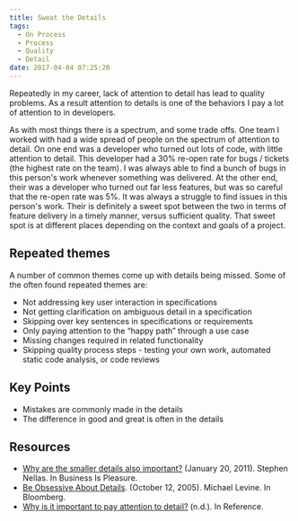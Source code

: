 ```yaml
---
title: Sweat the Details
tags:
  - On Process
  - Process
  - Quality
  - Detail
date: 2017-04-04 07:25:20
---
```



Repeatedly in my career, lack of attention to detail has lead to quality problems. As a result attention to details is one of the behaviors I pay a lot of attention to in developers.<!-- more --> 

As with most things there is a spectrum, and some trade offs. One team I worked with had a wide spread of people on the spectrum of attention to detail. On one end was a developer who turned out lots of code, with little attention to detail. This developer had a 30% re-open rate for bugs / tickets (the highest rate on the team). I was always able to find a bunch of bugs in this person's work whenever something was delivered. At the other end, their was a developer who turned out far less features, but was so careful that the re-open rate was 5%. It was always a struggle to find issues in this person's work. Their is definitely a sweet spot between the two in terms of feature delivery in a timely manner, versus sufficient quality. That sweet spot is at different places depending on the context and goals of a project.

## Repeated themes
A number of common themes come up with details being missed. Some of the often found repeated themes are:

* Not addressing key user interaction in specifications
* Not getting clarification on ambiguous detail in a specification
* Skipping over key sentences in specifications or requirements
* Only paying attention to the “happy path” through a use case
* Missing changes required in related functionality
* Skipping quality process steps - testing your own work, automated static code analysis, or code reviews

## Key Points
* Mistakes are commonly made in the details
* The difference in good and great is often in the details

## Resources
* [Why are the smaller details also important?](http://bip.softwarejewel.com/featured/why-are-the-smaller-details-also-important-6601/) (January 20, 2011). Stephen Nellas. In Business Is Pleasure.
* [Be Obsessive About Details](http://www.bloomberg.com/news/articles/2005-10-11/be-obsessive-about-details). (October 12, 2005). Michael Levine. In Bloomberg.
* [Why is it important to pay attention to detail?](https://www.reference.com/world-view/important-pay-attention-detail-10f11724639cf846) (n.d.). In Reference.
